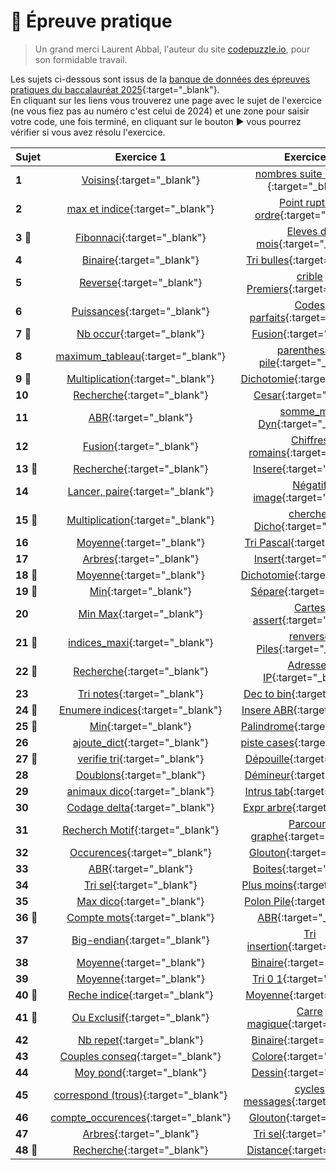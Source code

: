 # 📝 Épreuve pratique
> Un grand merci Laurent Abbal, l'auteur du site [codepuzzle.io](https://www.codepuzzle.io), pour son formidable travail.  

Les sujets ci-dessous sont issus de la [banque de données des épreuves pratiques du baccalauréat 2025](https://sujets.examens-concours.gouv.fr/delos/public/bgt/nsi){:target="_blank"}.  
En cliquant sur les liens vous trouverez une page avec le sujet de l'exercice (ne vous fiez pas au numéro c'est celui de 2024) et une zone pour saisir votre code, une fois terminé, en cliquant sur le bouton ▶️ vous pourrez vérifier si vous avez résolu l'exercice.  


| Sujet | Exercice 1 | Exercice 2 |
|:------|:----------:|:----------:|
| **1**| [Voisins](https://www.codepuzzle.io/D7K5T){:target="_blank"}  | [nombres suite 11 21 ...](https://www.codepuzzle.io/DC2EL){:target="_blank"} |
| **2**| [max et indice](https://www.codepuzzle.io/DGZME){:target="_blank"}  | [Point rupture ordre](https://www.codepuzzle.io/DZU97){:target="_blank"} |
| **3 🎯**| [Fibonnaci](https://www.codepuzzle.io/D2AFM){:target="_blank"}  | [Eleves du mois](https://www.codepuzzle.io/D7ZPR){:target="_blank"} |
| **4**| [Binaire](https://www.codepuzzle.io/DVWK8){:target="_blank"}  | [Tri bulles](https://www.codepuzzle.io/DRYCA){:target="_blank"} |
| **5**| [Reverse](https://www.codepuzzle.io/DRBJV){:target="_blank"}  | [crible Premiers](https://www.codepuzzle.io/DKM6R){:target="_blank"} |
| **6**| [Puissances](https://www.codepuzzle.io/D62YJ){:target="_blank"}  | [Codes parfaits](https://www.codepuzzle.io/D9TJV){:target="_blank"} |
| **7 🎯**| [Nb occur](https://www.codepuzzle.io/DXATB){:target="_blank"}  | [Fusion](https://www.codepuzzle.io/DN9TZ){:target="_blank"} |
| **8**| [maximum_tableau](https://www.codepuzzle.io/D9ANW){:target="_blank"}  | [parenthesage pile](https://www.codepuzzle.io/D34QT){:target="_blank"} |
| **9 🎯**| [Multiplication](https://www.codepuzzle.io/DNXS5){:target="_blank"}  | [Dichotomie](https://www.codepuzzle.io/DBTF9){:target="_blank"} |
| **10**| [Recherche](https://www.codepuzzle.io/D8XZK){:target="_blank"}  | [Cesar](https://www.codepuzzle.io/DPS72){:target="_blank"} |
| **11**| [ABR](https://www.codepuzzle.io/DSFEK){:target="_blank"}  | [somme_max Dyn](https://www.codepuzzle.io/D29HK){:target="_blank"} |
| **12**| [Fusion](https://www.codepuzzle.io/DS56N){:target="_blank"}  | [Chiffres romains](https://www.codepuzzle.io/D3SZJ){:target="_blank"} |
| **13 🎯**| [Recherche](https://www.codepuzzle.io/DYWZS){:target="_blank"}  | [Insere](https://www.codepuzzle.io/DG8VH){:target="_blank"} |
| **14**| [Lancer, paire](https://www.codepuzzle.io/DY96J){:target="_blank"}  | [Négatif image](https://www.codepuzzle.io/DNGKQ){:target="_blank"} |
| **15 🎯**| [Multiplication](https://www.codepuzzle.io/DYM9Z){:target="_blank"}  | [chercher Dicho](https://www.codepuzzle.io/DVJB2){:target="_blank"} |
| **16**| [Moyenne](https://www.codepuzzle.io/D2MKJ){:target="_blank"}  | [Tri Pascal](https://www.codepuzzle.io/DJV2Q){:target="_blank"} |
| **17**| [Arbres](https://www.codepuzzle.io/DWXMF){:target="_blank"}  | [Insert](https://www.codepuzzle.io/DBTP6){:target="_blank"} |
| **18 🎯**| [Moyenne](https://www.codepuzzle.io/DBGMF){:target="_blank"}  | [Dichotomie](https://www.codepuzzle.io/DC57D){:target="_blank"} |
| **19 🎯**| [Min](https://www.codepuzzle.io/DXECS){:target="_blank"}  | [Sépare](https://www.codepuzzle.io/DV3WE){:target="_blank"} |
| **20**| [Min Max](https://www.codepuzzle.io/DJ3NG){:target="_blank"}  | [Cartes assert](https://www.codepuzzle.io/DU79Y){:target="_blank"} |
| **21 🎯**| [indices_maxi](https://www.codepuzzle.io/DPEJU){:target="_blank"}  | [renverse Piles](https://www.codepuzzle.io/D5ACH){:target="_blank"} |
| **22 🎯**| [Recherche](https://www.codepuzzle.io/D8ARM){:target="_blank"}  | [Adresses IP](https://www.codepuzzle.io/DZWL7){:target="_blank"} |
| **23**| [Tri notes](https://www.codepuzzle.io/D5K72){:target="_blank"}  | [Dec to bin](https://www.codepuzzle.io/DQH64){:target="_blank"} |
| **24 🎯**| [Enumere indices](https://www.codepuzzle.io/DN7YB){:target="_blank"}  | [Insere ABR](https://www.codepuzzle.io/DYTNH){:target="_blank"} |
| **25 🎯**| [Min](https://www.codepuzzle.io/DXESM){:target="_blank"}  | [Palindrome](https://www.codepuzzle.io/D7GRL){:target="_blank"} |
| **26**| [ajoute_dict](https://www.codepuzzle.io/DUZ26){:target="_blank"}  | [piste cases](){:target="_blank"} |
| **27 🎯**| [verifie tri](https://www.codepuzzle.io/DPMQ9){:target="_blank"}  | [Dépouille](https://www.codepuzzle.io/DRD28){:target="_blank"} |
| **28**| [Doublons](https://www.codepuzzle.io/D5ZQ9){:target="_blank"}  | [Démineur](https://www.codepuzzle.io/DJQ8X){:target="_blank"} |
| **29**| [animaux dico](https://www.codepuzzle.io/DEKUR){:target="_blank"}  | [Intrus tab](https://www.codepuzzle.io/DZQD4){:target="_blank"} |
| **30**| [Codage delta](https://www.codepuzzle.io/D4KLJ){:target="_blank"}  | [Expr arbre](https://www.codepuzzle.io/DZWGA){:target="_blank"} |
| **31**| [Recherch Motif](https://www.codepuzzle.io/D69FY){:target="_blank"}  | [Parcours graphe](https://www.codepuzzle.io/DKTWL){:target="_blank"} |
| **32**| [Occurences](https://www.codepuzzle.io/DE2WF){:target="_blank"}  | [Glouton](https://www.codepuzzle.io/D3BZ4){:target="_blank"} |
| **33**| [ABR](https://www.codepuzzle.io/D9KSW){:target="_blank"}  | [Boites](https://www.codepuzzle.io/DJARN){:target="_blank"} |
| **34**| [Tri sel](https://www.codepuzzle.io/DBS54){:target="_blank"}  | [Plus moins](){:target="_blank"} |
| **35**| [Max dico](https://www.codepuzzle.io/DRHZ4){:target="_blank"}  | [Polon Pile](https://www.codepuzzle.io/D6M8Z){:target="_blank"} |
| **36 🎯**| [Compte mots](https://www.codepuzzle.io/D32G9){:target="_blank"}  | [ABR](https://www.codepuzzle.io/D8QDH){:target="_blank"} |
| **37**| [Big-endian](https://www.codepuzzle.io/D9Y2P){:target="_blank"}  | [Tri insertion](https://www.codepuzzle.io/DPJYV){:target="_blank"} |
| **38**| [Moyenne](https://www.codepuzzle.io/DUHKS){:target="_blank"}  | [Binaire](https://www.codepuzzle.io/DU9MH){:target="_blank"} |
| **39**| [Moyenne](https://www.codepuzzle.io/DFAKE){:target="_blank"}  | [Tri 0 1](https://www.codepuzzle.io/DDQKZ){:target="_blank"} |
| **40 🎯**| [Reche indice](https://www.codepuzzle.io/DAWS9){:target="_blank"}  | [Moyenne](https://www.codepuzzle.io/DUERW){:target="_blank"} |
| **41 🎯**| [Ou Exclusif](https://www.codepuzzle.io/D3G6W){:target="_blank"}  | [Carre magique](https://www.codepuzzle.io/D98ZL){:target="_blank"} |
| **42**| [Nb repet](https://www.codepuzzle.io/DCPZG){:target="_blank"}  | [Binaire](https://www.codepuzzle.io/DSJN8){:target="_blank"} |
| **43**| [Couples conseq](https://www.codepuzzle.io/DDHQ3){:target="_blank"}  | [Colore](https://www.codepuzzle.io/DDHQ3){:target="_blank"} |
| **44**| [Moy pond](https://www.codepuzzle.io/DMP4J){:target="_blank"}  | [Dessin](https://www.codepuzzle.io/D2JR6){:target="_blank"} |
| **45**| [correspond (trous)](https://www.codepuzzle.io/DSXPQ){:target="_blank"}  | [cycles messages](https://www.codepuzzle.io/DSXPQ){:target="_blank"} |
| **46**| [compte_occurences](https://www.codepuzzle.io/DBE67){:target="_blank"}  | [Glouton](https://www.codepuzzle.io/DELCR){:target="_blank"} |
| **47**| [Arbres](https://www.codepuzzle.io/DH83G){:target="_blank"}  | [Tri sel](https://www.codepuzzle.io/DF8PT){:target="_blank"} |
| **48 🎯**| [Recherche](https://www.codepuzzle.io/DY5P8){:target="_blank"}  | [Distance](https://www.codepuzzle.io/DYASQ){:target="_blank"} |




<!--
- ### [Épreuve pratique niveau première - Facile (1-9)](https://notebook.basthon.fr/?from=https://raw.githubusercontent.com/abrugiere/tnsi/main/_ressources/6.1_prat11.ipynb){:target="_blank"}  

- ### [Épreuve pratique niveau première - Intermédiaire (10-17)](https://notebook.basthon.fr/?from=https://raw.githubusercontent.com/abrugiere/tnsi/main/_ressources/6.2_prat12.ipynb){:target="_blank"}  
- ### [Épreuve pratique niveau première - Confirmé (18-)](https://notebook.basthon.fr/?from=https://raw.githubusercontent.com/abrugiere/tnsi/main/_ressources/6.3_prat13.ipynb){:target="_blank"}  

- ### [Épreuve pratique niveau terminale - Facile](https://notebook.basthon.fr/?from=https://raw.githubusercontent.com/abrugiere/tnsi/main/_ressources/6.4_pratT1.ipynb){:target="_blank"}  
- ### [Épreuve pratique niveau terminale - Intermédiaire](https://notebook.basthon.fr/?from=https://raw.githubusercontent.com/abrugiere/tnsi/main/_ressources/6.5_pratT2.ipynb){:target="_blank"}  
- ### [Épreuve pratique niveau terminale - Confirmé](https://notebook.basthon.fr/?from=https://raw.githubusercontent.com/abrugiere/tnsi/main/_ressources/6.6_pratT3.ipynb){:target="_blank"}  

- ### [L'essentiel de ce qu'il faut savoir et savoir faire](https://notebook.basthon.fr/?from=https://raw.githubusercontent.com/abrugiere/tnsi/main/_ressources/6.7_essentiel.ipynb){:target="_blank"}  




-->
